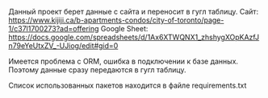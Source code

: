Данный проект берет данные с сайта и переносит в гугл таблицу.
Сайт: https://www.kijiji.ca/b-apartments-condos/city-of-toronto/page-1/c37l1700273?ad=offering
Google Sheet: https://docs.google.com/spreadsheets/d/1Ax6XTWQNX1_zhshygXOpKAzfJn79eYeUtxZV_-UJiog/edit#gid=0

Имеется проблема с ORM, ошибка в подключении к базе данных. Поэтому данные сразу передаются в гугл таблицу.

Список использованных пакетов находится в файле requirements.txt

